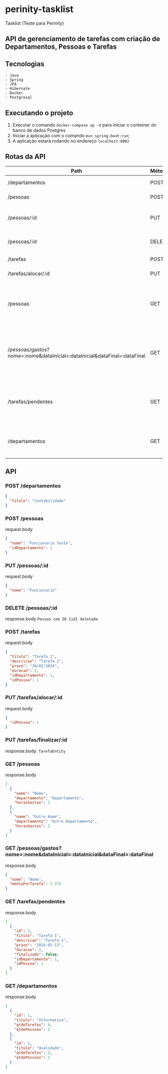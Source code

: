 # perinity-tasklist

Tasklist (Teste para Perinity)

## API de gerenciamento de tarefas com criação de Departamentos, Pessoas e Tarefas

## Tecnologias
    - Java
    - Spring
    - JPA
    - Hibernate
    - Docker
    - Postgresql

## Executando o projeto

1. Executar o comando `docker-compose up -d` para iniciar o conteiner do banco de dados Postgres
2. Iniciar a aplicação com o comando `mvn spring-boot:run`;
3. A aplicação estará rodando no endereço `localhost:8082`

## Rotas da API

Path | Método |  Descrição
------------------------------------ |--------| -----
/departamentos | POST | Adiciona um Departamento
/pessoas | POST   | Adicionar uma Pessoa
/pessoas/:id | PUT    | Alterar uma Pessoa a partir de sua ID
/pessoas/:id | DELETE | Remover uma Pessoa a parti de sua ID
/tarefas | POST   |  Adicionar uma Tarefa
/tarefas/alocar/:id | PUT    | Finalizar a Tarefa
/pessoas | GET    | Listar Pessoas trazendo nome, Departamento, total horas gastas nas Tarefas
/pessoas/gastos?nome=:nome&dataInicial=:dataInicial&dataFinal=:dataFinal | GET    | Buscar Pessoas por nome e período, retorna média de horas gastas por Tarefa
/tarefas/pendentes | GET    | Listar 3 Tarefas que estejam sem pessoa alocada com os prazos mais antigos
/departamentos | GET    | Listar Departamento e quantidade de Pessoas e Tarefas

## API

### POST /departamentos
```json
{
  "titulo": "Contabilidade"
}
```

### POST /pessoas

request.body
```json
{
  "nome": "Funcionario Teste",
  "idDepartamento": 1
}
```

### PUT /pessoas/:id

request.body
```json
{
  "nome": "Funcionario"
}
```

### DELETE /pessoas/:id

response.body
`Pessoa com ID {id} deletada`

### POST /tarefas

request.body

```json
{
  "titulo": "Tarefa 1",
  "descricao": "Tarefa 1",
  "prazo": "20/02/2024",
  "duracao": 2,
  "idDepartamento": 1,
  "idPessoa": 1
}
```

### PUT /tarefas/alocar/:id

request.body
```json
{
  "idPessoa": 1
}
```

### PUT /tarefas/finalizar/:id

response.body: `TarefaEntity`

### GET /pessoas

response.body
```json
[
  {
    "nome": "Nome",
    "departamento": "Departamento",
    "horasGastas": 1
  },
  {
    "nome": "Outro Nome",
    "departamento": "Outro Departamento",
    "horasGastas": 2
  }
]
```

### GET /pessoas/gastos?nome=:nome&dataInicial=:dataInicial&dataFinal=:dataFinal

response.body
```json
{
  "nome": "Nome",
  "mediaPorTarefa": 2.375
}
```

### GET /tarefas/pendentes

response.body
```json
[
  {
    "id": 1,
    "titulo": "Tarefa 1",
    "descricao": "Tarefa 1",
    "prazo": "2024-02-13",
    "duracao": 2,
    "finalizado": false,
    "idDepartamento": 1,
    "idPessoa": 1
  }
]
```

### GET /departamentos

response.body
```json
[
  {
    "id": 1,
    "titulo": "Informatica",
    "qtdeTarefas": 9,
    "qtdePessoas": 2
  },
  {
    "id": 2,
    "titulo": "Qualidade",
    "qtdeTarefas": 2,
    "qtdePessoas": 1
  }
]
```

